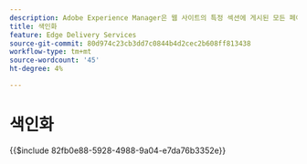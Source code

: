 ```yaml
---
description: Adobe Experience Manager은 웹 사이트의 특정 섹션에 게시된 모든 페이지의 인덱스를 유지하는 방법을 제공합니다. 일반적으로 페이지 또는 콘텐츠 조각에 대한 목록을 작성하고, 피드를 제공하고, 검색 및 필터링 사용 사례를 활성화하는 데 사용됩니다.
title: 색인화
feature: Edge Delivery Services
source-git-commit: 80d974c23cb3dd7c0844b4d2cec2b608ff813438
workflow-type: tm+mt
source-wordcount: '45'
ht-degree: 4%

---
```


# 색인화

{{$include 82fb0e88-5928-4988-9a04-e7da76b3352e}}